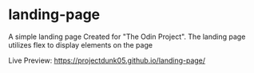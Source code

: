 # landing-page
A simple landing page Created for "The Odin Project". The landing page utilizes flex to display elements on the page

Live Preview: https://projectdunk05.github.io/landing-page/